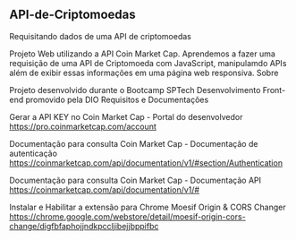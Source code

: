 ## API-de-Criptomoedas

Requisitando dados de uma API de criptomoedas

Projeto Web utilizando a API Coin Market Cap. Aprendemos a fazer uma requisição de uma API de Criptomoeda com JavaScript, manipulamdo APIs além de exibir essas informações em uma página web responsiva.
Sobre

Projeto desenvolvido durante o Bootcamp SPTech Desenvolvimento Front-end promovido pela DIO
Requisitos e Documentações

Gerar a API KEY no Coin Market Cap - Portal do desenvolvedor https://pro.coinmarketcap.com/account

Documentação para consulta Coin Market Cap - Documentação de autenticação https://coinmarketcap.com/api/documentation/v1/#section/Authentication

Documentação para consulta Coin Market Cap - Documentação API https://coinmarketcap.com/api/documentation/v1/#

Instalar e Habilitar a extensão para Chrome Moesif Origin & CORS Changer https://chrome.google.com/webstore/detail/moesif-origin-cors-change/digfbfaphojjndkpccljibejjbppifbc
